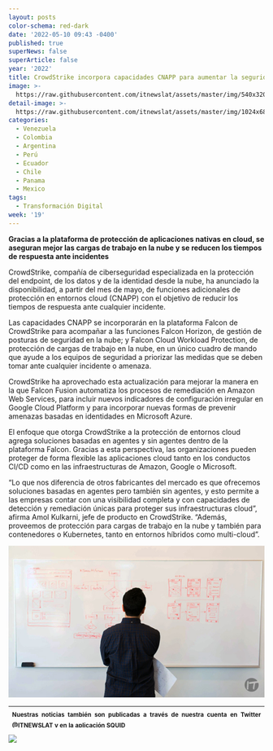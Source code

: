 ```yaml
---
layout: posts
color-schema: red-dark
date: '2022-05-10 09:43 -0400'
published: true
superNews: false
superArticle: false
year: '2022'
title: CrowdStrike incorpora capacidades CNAPP para aumentar la seguridad en la nube
image: >-
  https://raw.githubusercontent.com/itnewslat/assets/master/img/540x320/Multicloud-varias-p.jpg
detail-image: >-
  https://raw.githubusercontent.com/itnewslat/assets/master/img/1024x680/Multicloud-varias-g.jpg
categories:
  - Venezuela
  - Colombia
  - Argentina
  - Perú
  - Ecuador
  - Chile
  - Panama
  - Mexico
tags:
  - Transformación Digital
week: '19'
---
```

**Gracias a la plataforma de protección de aplicaciones nativas en cloud, se aseguran mejor las cargas de trabajo en la nube y se reducen los tiempos de respuesta ante incidentes**

CrowdStrike, compañía de ciberseguridad especializada en la protección del endpoint, de los datos y de la identidad desde la nube, ha anunciado la disponibilidad, a partir del mes de mayo, de funciones adicionales de protección en entornos cloud (CNAPP) con el objetivo de reducir los tiempos de respuesta ante cualquier incidente. 

Las capacidades CNAPP se incorporarán en la plataforma Falcon de CrowdStrike para acompañar a las funciones Falcon Horizon, de gestión de posturas de seguridad en la nube; y Falcon Cloud Workload Protection, de protección de cargas de trabajo en la nube, en un único cuadro de mando que ayude a los equipos de seguridad a priorizar las medidas que se deben tomar ante cualquier incidente o amenaza.

CrowdStrike ha aprovechado esta actualización para mejorar la manera en la que Falcon Fusion automatiza los procesos de remediación en Amazon Web Services, para incluir nuevos indicadores de configuración irregular en Google Cloud Platform y para incorporar nuevas formas de prevenir amenazas basadas en identidades en Microsoft Azure.

El enfoque que otorga CrowdStrike a la protección de entornos cloud agrega soluciones basadas en agentes y sin agentes dentro de la plataforma Falcon. Gracias a esta perspectiva, las organizaciones pueden proteger de forma flexible las aplicaciones cloud tanto en los conductos CI/CD como en las infraestructuras de Amazon, Google o Microsoft.

“Lo que nos diferencia de otros fabricantes del mercado es que ofrecemos soluciones basadas en agentes pero también sin agentes, y esto permite a las empresas contar con una visibilidad completa y con capacidades de detección y remediación únicas para proteger sus infraestructuras cloud”, afirma Amol Kulkarni, jefe de producto en CrowdStrike. “Además, proveemos de protección para cargas de trabajo en la nube y también para contenedores o Kubernetes, tanto en entornos híbridos como multi-cloud”.

![](https://raw.githubusercontent.com/itnewslat/assets/master/img/540x320/Multicloud-varias-p.jpg)

<table style="height: 42px;" width="569">
<tbody>
<tr>
<td style="text-align: justify;"><sub><strong>Nuestras noticias también son publicadas a través de nuestra cuenta en Twitter <a href="https://twitter.com/itnewslat?lang=es">@ITNEWSLAT</a> y en la aplicación <a href="https://squidapp.co/en/">SQUID</a></strong></sub></td>
</tr>
</tbody>
</table>

<img src="https://tracker.metricool.com/c3po.jpg?hash=56f88a41e39ab42c063cc51676587a04"/>